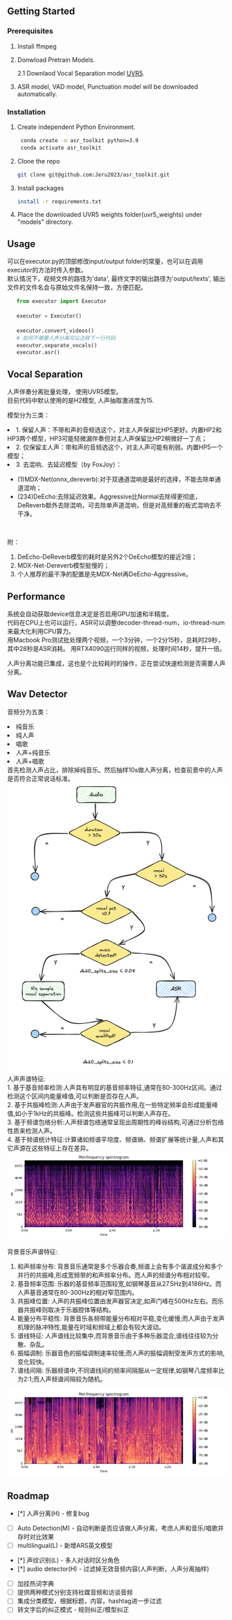 <!-- GETTING STARTED -->
## Getting Started

### Prerequisites
1. Install ffmpeg
   
2. Donwload Pretrain Models.
   
   2.1 Downlaod Vocal Separation model [UVR5](https://www.icloud.com.cn/iclouddrive/0bekRKDiJXboFhbfm3lM2fVbA#UVR5_Weights).

3. ASR model, VAD model, Punctuation model will be downloaded automatically.

### Installation
1. Create independent Python Environment.
   ```sh    
    conda create -n asr_toolkit python=3.9
    conda activate asr_toolkit
   ```
2. Clone the repo
   ```sh
   git clone git@github.com:Jeru2023/asr_toolkit.git
   ```
3. Install packages
   ```sh
   install -r requirements.txt
   ```
4. Place the downloaded UVR5 weights folder(uvr5_weights) under "models" directory.
   
## Usage
可以在executor.py的顶部修改input/output folder的常量，也可以在调用executor的方法时传入参数。<br>
默认情况下，视频文件的路径为'data', 最终文字的输出路径为'output/texts', 输出文件的文件名会与原始文件名保持一致，方便匹配。<br>

```python
   from executor import Executor

   executor = Executor()

   executor.convert_videos()
   # 如何不需要人声分离可以注释下一行代码
   executor.separate_vocals()
   executor.asr()
```

## Vocal Separation
人声伴奏分离批量处理， 使用UVR5模型。 <br> 目前代码中默认使用的是H2模型, 人声抽取激进度为15.

模型分为三类： <br>
<li>1. 保留人声：不带和声的音频选这个，对主人声保留比HP5更好。内置HP2和HP3两个模型，HP3可能轻微漏伴奏但对主人声保留比HP2稍微好一丁点； </li>
<li>2. 仅保留主人声：带和声的音频选这个，对主人声可能有削弱。内置HP5一个模型； </li>
<li>3. 去混响、去延迟模型（by FoxJoy）：</li>
   <ul>
   <li>(1)MDX-Net(onnx_dereverb):对于双通道混响是最好的选择，不能去除单通道混响；</li>
   <li>(234)DeEcho:去除延迟效果。Aggressive比Normal去除得更彻底，DeReverb额外去除混响，可去除单声道混响，但是对高频重的板式混响去不干净。</li>
   </ul>
<br>

附：<br>
1. DeEcho-DeReverb模型的耗时是另外2个DeEcho模型的接近2倍；<br>
2. MDX-Net-Dereverb模型挺慢的；<br>
3. 个人推荐的最干净的配置是先MDX-Net再DeEcho-Aggressive。<br>

## Performance
系统会自动获取device信息决定是否启用GPU加速和半精度。<br>
代码在CPU上也可以运行，ASR可以调整decoder-thread-num，io-thread-num来最大化利用CPU算力。<br>
用Macbook Pro测试批处理两个视频，一个3分钟，一个2分15秒，总耗时29秒，其中28秒是ASR消耗。
用RTX4090运行同样的视频，处理时间14秒，提升一倍。

人声分离功能已集成，这也是个比较耗时的操作，正在尝试快速检测是否需要人声分离。

## Wav Detector
音频分为五类：<br>
<li>纯音乐</li>
<li>纯人声</li>
<li>唱歌</li>
<li>人声+纯音乐</li>
<li>人声+唱歌</li>
首先检测人声占比，排除掉纯音乐。然后抽样10s做人声分离，检查前景中的人声是否符合正常说话标准。
<img src="images/wav_detector.png">
人声声谱特征: <br>
1. 基于基音频率检测:人声具有明显的基音频率特征,通常在80-300Hz区间。通过检测这个区间内能量峰值,可以判断是否存在人声。<br>
2. 基于共振峰检测:人声由于发声器官的共振作用,在一些特定频率会形成能量峰值,如小于1kHz的共振峰。检测这些共振峰可以判断人声存在。<br>
3. 基于频谱包络分析:人声频谱包络通常呈现出周期性的峰谷结构,可通过分析包络性质来检测人声。<br>
4. 基于频谱统计特征:计算诸如频谱平坦度、频谱熵、频谱扩展等统计量,人声和其它声源在这些特征上存在差异。<br>
<img src="images/amuse.png">

背景音乐声谱特征: <br>
1. 和声频率分布: 背景音乐通常是多个乐器合奏,频谱上会有多个谐波成分和多个并行的共振峰,形成宽频带的和声频率分布。而人声的频谱分布相对较窄。<br>
2. 基音频率范围: 乐器的基音频率范围较宽,如钢琴基音从27.5Hz到4186Hz。而人声基音通常在80-300Hz的相对窄范围内。<br>
3. 共振峰位置: 人声的共振峰位置由发声器官决定,如声门峰在500Hz左右。而乐器共振峰则取决于乐器腔体等结构。<br>
4. 能量分布平稳性: 背景音乐各频带能量分布相对平稳,变化缓慢;而人声由于发声机理的脉冲特性,能量在时域和频域上都会有较大波动。<br>
5. 谱线特征: 人声谱线比较集中,而背景音乐由于多种乐器混合,谱线往往较为分散、杂乱。<br>
6. 振幅调制: 乐器音色的振幅调制速率较慢;而人声的振幅调制受发声方式的影响,变化较快。<br>
7. 谱线间隔: 乐器频谱中,不同谱线间的频率间隔服从一定规律,如钢琴八度频率比为2:1;而人声频谱间隔较为随机。<br>
<img src="images/interview.png">

<!-- ROADMAP -->
## Roadmap

- [*] 人声分离(H) - 修复bug
- [ ] Auto Detection(M) - 自动判断是否应该做人声分离，考虑人声和音乐/唱歌并存时对比效果
- [ ] multilingual(L) - 新增ARS英文模型
- [*] 声纹识别(L) - 多人对话时区分角色
- [*] audio detector(H) - 过滤掉无效音频内容(人声判断，人声分离抽样)
- [ ] 加挂热词字典
- [ ] 提供两种模式分别支持社媒音频和访谈音频
- [ ] 集成分类模型，根据标题，内容，hashtag进一步过滤
- [ ] 转文字后的纠正模式 - 规则纠正/模型纠正
